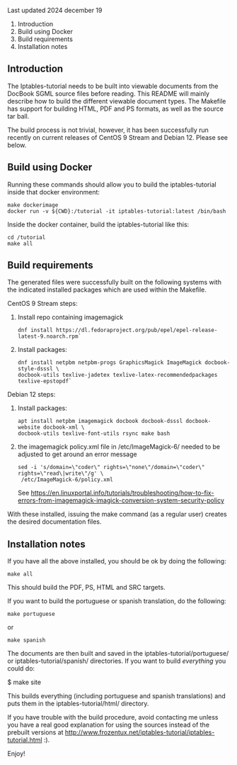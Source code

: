 Last updated 2024 december 19

1. Introduction
2. Build using Docker
3. Build requirements
4. Installation notes

Introduction
------------
The Iptables-tutorial needs to be built into viewable documents from the
DocBook SGML source files before reading. This README will mainly describe how to
build the different viewable document types. The Makefile has support for
building HTML, PDF and PS formats, as well as the source tar ball.

The build process is not trivial, however, it has been successfully run recently on
current releases of CentOS 9 Stream and Debian 12.  Please see below.

Build using Docker
------------------
Running these commands should allow you to build the iptables-tutorial inside that docker environment:

```
make dockerimage
docker run -v ${CWD}:/tutorial -it iptables-tutorial:latest /bin/bash
```

Inside the docker container, build the iptables-tutorial like this:

```
cd /tutorial
make all
```

Build requirements
------------------
The generated files were successfully built on the following systems with
the indicated installed packages which are used within the Makefile.

CentOS 9 Stream steps:
1. Install repo containing imagemagick 
   ```
   dnf install https://dl.fedoraproject.org/pub/epel/epel-release-latest-9.noarch.rpm`
   ```
2. Install packages:
   ```
   dnf install netpbm netpbm-progs GraphicsMagick ImageMagick docbook-style-dsssl \
   docbook-utils texlive-jadetex texlive-latex-recommendedpackages texlive-epstopdf`
   ```

Debian 12 steps:
1. Install packages:
   ```
   apt install netpbm imagemagick docbook docbook-dsssl docbook-website docbook-xml \
   docbook-utils texlive-font-utils rsync make bash
   ```
2. the imagemagick policy.xml file in /etc/ImageMagick-6/ needed to be adjusted
   to get around an error message
   ```
   sed -i 's/domain=\"coder\" rights=\"none\"/domain=\"coder\" rights=\"read\|write\"/g' \
    /etc/ImageMagick-6/policy.xml
    ```
   See https://en.linuxportal.info/tutorials/troubleshooting/how-to-fix-errors-from-imagemagick-imagick-conversion-system-security-policy

With these installed, issuing the make command (as a regular user) creates the 
desired documentation files.

Installation notes
------------------
If you have all the above installed, you should be ok by doing the 
following:

```
make all
```
This should build the PDF, PS, HTML and SRC targets.


If you want to build the portuguese or spanish translation, do the following:

```
make portuguese
```
or

```
make spanish
```

The documents are then built and saved in the iptables-tutorial/portuguese/ 
or iptables-tutorial/spanish/ directories. If you want to build _everything_
you could do:

$ make site

This builds everything (including portuguese and spanish translations) and puts them in
the iptables-tutorial/html/ directory. 

If you have trouble with the build procedure, avoid contacting me unless
you have a real good explanation for using the sources instead of the
prebuilt versions at http://www.frozentux.net/iptables-tutorial/iptables-tutorial.html :).

Enjoy!

